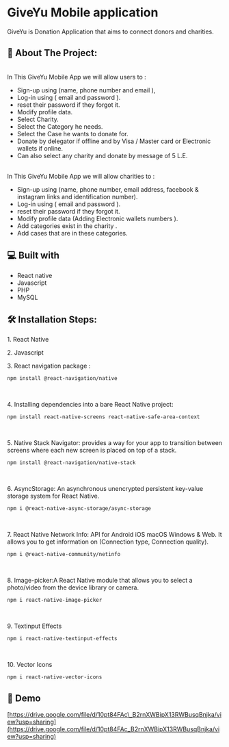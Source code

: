 <h1  id="title">GiveYu Mobile application </h1>

<p id="description">GiveYu is Donation Application that aims to connect donors and charities.</p>

  
  
<h2>🧐 About The Project:</h2>
<br>
In This GiveYu Mobile App we will allow users to :

*   Sign-up using (name, phone number and email ),
*   Log-in using ( email and password ).
*   reset their password if they forgot it.
*   Modify profile data.
*   Select Charity.
*   Select the Category he needs.
*   Select the Case he wants to donate for.
*   Donate by delegator if offline and by Visa / Master card or Electronic wallets if online.
*   Can also select any charity and donate by message of 5 L.E.
<br>
In This GiveYu Mobile App we will allow charities to :

*   Sign-up using (name, phone number, email address, facebook & instagram links and identification number).
*   Log-in using ( email and password ).
*   reset their password if they forgot it.
*   Modify profile data (Adding Electronic wallets numbers ).
*   Add categories exist in the charity .
*   Add cases that are in these categories.



<h2>💻 Built with</h2>


*   React native
*   Javascript
*   PHP
*   MySQL


<h2>🛠️ Installation Steps:</h2>

<p>1. React Native</p>

<p>2. Javascript</p>



<p>3. React navigation package :</p>

```
npm install @react-navigation/native
```
<br>
<p>4. Installing dependencies into a bare React Native project:</p>

```
npm install react-native-screens react-native-safe-area-context
```
<br>

<p>5. Native Stack Navigator: provides a way for your app to transition between screens where each new screen is placed on top of a stack.</p>

```
npm install @react-navigation/native-stack
```
<br>
<p>6. AsyncStorage: An asynchronous unencrypted persistent key-value storage system for React Native.</p>

```
npm i @react-native-async-storage/async-storage
```
<br>
<p>7. React Native Network Info: API for Android iOS macOS Windows &amp; Web. It allows you to get information on (Connection type,  Connection quality).</p>

```
npm i @react-native-community/netinfo
```
<br>
<p>8. Image-picker:A React Native module that allows you to select a photo/video from the device library or camera.</p>

```
npm i react-native-image-picker
```
<br>
<p>9. Textinput Effects</p>

```
npm i react-native-textinput-effects
```
<br>
<p>10. Vector Icons</p>

```
npm i react-native-vector-icons
```

<h2>🚀 Demo</h2>

[https://drive.google.com/file/d/10pt84FAc\_B2rnXWBipX13RWBusqBnjka/view?usp=sharing](https://drive.google.com/file/d/10pt84FAc_B2rnXWBipX13RWBusqBnjka/view?usp=sharing)
